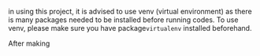 in using this project, it is advised to use venv (virtual environment) as there is many packages needed to be installed before running codes. To use venv, please make sure you have package`virtualenv` installed beforehand.

After making
